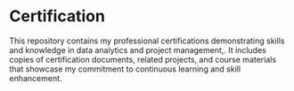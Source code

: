 # Certification
This repository contains my professional certifications demonstrating skills and knowledge in data analytics and project management,. It includes copies of certification documents, related projects, and course materials that showcase my commitment to continuous learning and skill enhancement.
